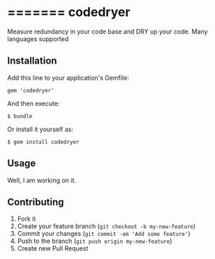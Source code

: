 =======
codedryer
=========

Measure redundancy in your code base and DRY up your code. Many languages supported

## Installation

Add this line to your application's Gemfile:

    gem 'codedryer'

And then execute:

    $ bundle

Or install it yourself as:

    $ gem install codedryer

## Usage

Well, I am working on it.

## Contributing

1. Fork it
2. Create your feature branch (`git checkout -b my-new-feature`)
3. Commit your changes (`git commit -am 'Add some feature'`)
4. Push to the branch (`git push origin my-new-feature`)
5. Create new Pull Request
